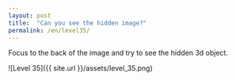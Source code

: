 ```yaml
---
layout: post
title:  "Can you see the hidden image?"
permalink: /en/level35/
---
```

Focus to the back of the image and try to see the hidden 3d object.

![Level 35]({{ site.url }}/assets/level_35.png)